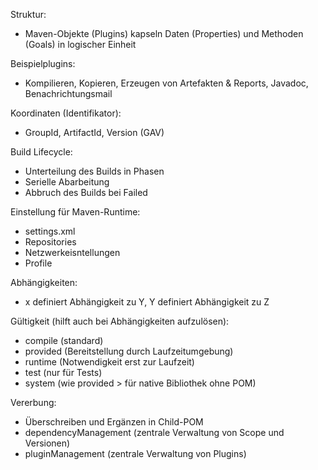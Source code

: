 Struktur:
- Maven-Objekte (Plugins) kapseln Daten (Properties) und Methoden (Goals) in logischer Einheit

Beispielplugins:
- Kompilieren, Kopieren, Erzeugen von Artefakten & Reports, Javadoc, Benachrichtungsmail

Koordinaten (Identifikator):
- GroupId, ArtifactId, Version (GAV)

Build Lifecycle:
- Unterteilung des Builds in Phasen
- Serielle Abarbeitung
- Abbruch des Builds bei Failed

Einstellung für Maven-Runtime: 
- settings.xml
- Repositories
- Netzwerkeisntellungen
- Profile

Abhängigkeiten:
- x definiert Abhängigkeit zu Y, Y definiert Abhängigkeit zu Z

Gültigkeit (hilft auch bei Abhängigkeiten aufzulösen):
- compile (standard)
- provided (Bereitstellung durch Laufzeitumgebung)
- runtime (Notwendigkeit erst zur Laufzeit)
- test (nur für Tests)
- system (wie provided > für native Bibliothek ohne POM)

Vererbung:
- Überschreiben und Ergänzen in Child-POM
- dependencyManagement (zentrale Verwaltung von Scope und Versionen)
- pluginManagement (zentrale Verwaltung von Plugins)